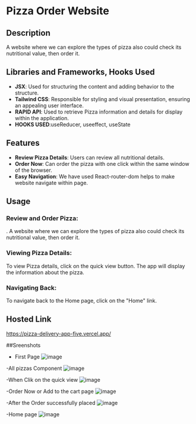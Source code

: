 # Pizza Order Website

## Description
A website where we can explore the types of pizza also could check its nutritional value, then order it.

## Libraries and Frameworks, Hooks Used
- **JSX**: Used for structuring the content and adding behavior to the structure.
- **Tailwind CSS**: Responsible for styling and visual presentation, ensuring an appealing user interface.
- **RAPID API**: Used to retrieve Pizza information and details for display within the application.
- **HOOKS USED**:useReducer, useeffect, useState

## Features
- **Review Pizza Details**: Users can review all nutritional details.
- **Order Now**: Can order the pizza with one click within the same window of the browser.
- **Easy Navigation**: We have used React-router-dom helps to make website navigate within page.

## Usage
### Review and Order Pizza:
. A website where we can explore the types of pizza also could check its nutritional value, then order it.

### Viewing Pizza Details:
To view Pizza details, click on the quick view button. The app will display the information about the pizza.

### Navigating Back:
To navigate back to the Home page, click on the "Home" link.

## Hosted Link
https://pizza-delivery-app-five.vercel.app/

##Sreenshots
- First Page
  ![image](https://github.com/kalpesh299/Pizza_Deliver_App/assets/72344646/184f8402-6646-4058-916f-f1a82e4c6fce)

-All pizzas Component 
 ![image](https://github.com/kalpesh299/Pizza_Deliver_App/assets/72344646/70c89b07-1ca8-4737-ba0a-cf50bb9238f9)

-When Clik on the quick view
 ![image](https://github.com/kalpesh299/Pizza_Deliver_App/assets/72344646/93e87678-057a-4939-926c-69da91639bb6)

-Order Now or Add to the cart page 
 ![image](https://github.com/kalpesh299/Pizza_Deliver_App/assets/72344646/ff977be0-0d0f-47f7-9a8a-368dffb3b436)

-After the Order successfully placed
 ![image](https://github.com/kalpesh299/Pizza_Deliver_App/assets/72344646/bf80d63d-0fa4-4b67-9249-4f1fea3d31ed)

-Home page
![image](https://github.com/kalpesh299/Pizza_Deliver_App/assets/72344646/f2db713e-df0e-4e87-b35c-3b1238d7eba5)





